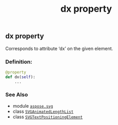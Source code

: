 ﻿---
title: dx property
second_title: Aspose.SVG for Python via .NET API References
description: 
type: docs
weight: 680
url: /python-net/aspose.svg/svgtextpositioningelement/dx/
is_root: false
---

## dx property


Corresponds to attribute ‘dx’ on the given element.
### Definition:
```python
@property
def dx(self):
    ...
```

### See Also
* module [`aspose.svg`](../../)
* class [`SVGAnimatedLengthList`](/svg/python-net/aspose.svg.datatypes/svganimatedlengthlist)
* class [`SVGTextPositioningElement`](/svg/python-net/aspose.svg/svgtextpositioningelement)
